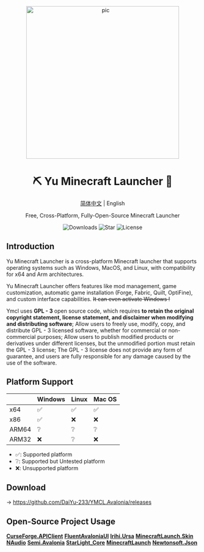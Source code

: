 <p align="center">
<img height="400" width="400" src="https://ymcl.daiyu.fun/YMCL-Icon.svg" alt="pic"/>
</p>


<div align="center">

# ⛏️ Yu Minecraft Launcher 🐳

[简体中文](https://github.com/DaiYu-233/YMCL.Avalonia/blob/main/README.md) | English

Free, Cross-Platform, Fully-Open-Source Minecraft Launcher

![Downloads](https://img.shields.io/github/downloads/DaiYu-233/YMCL.Avalonia/total?logo=github&label=Download&style=for-the-badge&color=44cc11)
![Star](https://img.shields.io/github/stars/DaiYu-233/YMCL.Avalonia?logo=github&label=Star&style=for-the-badge)
![License](https://img.shields.io/badge/GPL%203.0%20License%20-%20?logo=github&label=License&style=for-the-badge&color=ff7a35)

</div>

## Introduction

Yu Minecraft Launcher is a cross-platform Minecraft launcher that supports operating systems such as Windows, MacOS, and Linux, with compatibility for x64 and Arm architectures.

Yu Minecraft Launcher offers features like mod management, game customization, automatic game installation (Forge, Fabric, Quilt, OptiFine), and custom interface capabilities. <del>It can even activate Windows !</del>

Ymcl uses **GPL - 3** open source code, which requires **to retain the original copyright statement, license statement, and disclaimer when modifying and distributing software**; Allow users to freely use, modify, copy, and distribute GPL - 3 licensed software, whether for commercial or non-commercial purposes; Allow users to publish modified products or derivatives under different licenses, but the unmodified portion must retain the GPL - 3 license; The GPL - 3 license does not provide any form of guarantee, and users are fully responsible for any damage caused by the use of the software.

## Platform Support

|       | Windows | Linux | Mac OS |
|-------|:--------|:------|:-------|
| x64   | ✅️      | ✅️    | ✅      |
| x86   | ✅️      | ❌     | ❌      |
| ARM64 | ❔       | ❔     | ❔      |
| ARM32 | ❌       | ❔     | ❌      |

- ✅: Supported platform
- ❔: Supported but Untested platform
- ❌: Unsupported platform

## Download

→ https://github.com/DaiYu-233/YMCL.Avalonia/releases

## Open-Source Project Usage

**[CurseForge.APIClient](https://github.com/CurseForgeCommunity/.NET-APIClient)**
**[FluentAvaloniaUI](https://github.com/amwx/FluentAvalonia)**
**[Irihi.Ursa](https://github.com/irihitech/Ursa.Avalonia)**
**[MinecraftLaunch.Skin](https://github.com/Blessing-Studio/MinecraftLaunch.Skin)**
**[NAudio](https://github.com/naudio/NAudio)**
**[Semi.Avalonia](https://github.com/irihitech/Semi.Avalonia)**
**[StarLight_Core](https://github.com/Ink-Marks-Studio/StarLight.Core)**
**[MinecraftLaunch](https://github.com/Blessing-Studio/MinecraftLaunch)**
**[Newtonsoft.Json](https://www.newtonsoft.com/json)**
